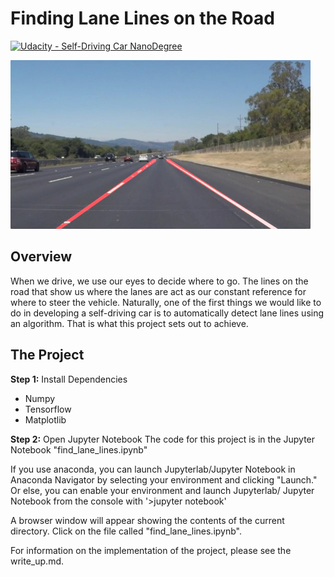 # **Finding Lane Lines on the Road** 
[![Udacity - Self-Driving Car NanoDegree](https://s3.amazonaws.com/udacity-sdc/github/shield-carnd.svg)](http://www.udacity.com/drive)

<img src="examples/laneLines_thirdPass.jpg" width="480" alt="Combined Image" />

Overview
---

When we drive, we use our eyes to decide where to go.  The lines on the road that show us where the lanes are act as our constant reference for where to steer the vehicle.  Naturally, one of the first things we would like to do in developing a self-driving car is to automatically detect lane lines using an algorithm. That is what this project sets out to achieve.


The Project
---

**Step 1:** Install Dependencies
- Numpy
- Tensorflow
- Matplotlib

**Step 2:** Open Jupyter Notebook
The code for this project is in the Jupyter Notebook "find_lane_lines.ipynb"

If you use anaconda, you can launch Jupyterlab/Jupyter Notebook in Anaconda Navigator by selecting your environment and clicking "Launch." Or else, you can enable your environment and launch Jupyterlab/ Jupyter Notebook from the console with
'>jupyter notebook'

A browser window will appear showing the contents of the current directory.  Click on the file called "find_lane_lines.ipynb".


For information on the implementation of the project, please see the write_up.md.
